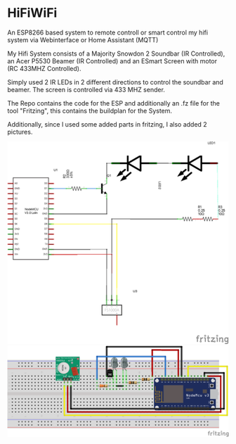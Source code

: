 # HiFiWiFi
An ESP8266 based system to remote controll or smart control my hifi system via Webinterface or Home Assistant (MQTT)

My Hifi System consists of a Majority Snowdon 2 Soundbar (IR Controlled), an Acer P5530 Beamer (IR Controlled) and an ESmart Screen with motor (RC 433MHZ Controlled).

Simply used 2 IR LEDs in 2 different directions to control the soundbar and beamer. The screen is controlled via 433 MHZ sender.

The Repo contains the code for the ESP and additionally an .fz file for the tool "Fritzing", this contains the buildplan for the System.

Additionally, since I used some added parts in fritzing, I also added 2 pictures.

![Schaltplan](HiFiWiFi_Schaltplan.png)
![Steckplatine](HiFiWiFi_Steckplatine.png)
